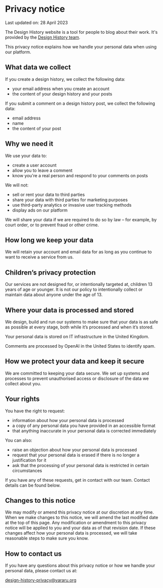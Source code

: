 # Privacy notice

Last updated on: 28 April 2023

The Design History website is a tool for people to blog about their work. It's
provided by the [Design History team](https://github.com/design-history/).

This privacy notice explains how we handle your personal data when using our
platform.

## What data we collect

If you create a design history, we collect the following data:

- your email address when you create an account
- the content of your design history and your posts

If you submit a comment on a design history post, we collect the following
data:

- email address
- name
- the content of your post

## Why we need it

We use your data to:

- create a user account
- allow you to leave a comment
- know you're a real person and respond to your comments on posts

We will not:

- sell or rent your data to third parties
- share your data with third parties for marketing purposes
- use third-party analytics or invasive user tracking methods
- display ads on our platform

We will share your data if we are required to do so by law – for example, by
court order, or to prevent fraud or other crime.

## How long we keep your data

We will retain your account and email data for as long as you continue to want
to receive a service from us.

## Children’s privacy protection

Our services are not designed for, or intentionally targeted at, children 13
years of age or younger. It is not our policy to intentionally collect or
maintain data about anyone under the age of 13.

## Where your data is processed and stored

We design, build and run our systems to make sure that your data is as safe as
possible at every stage, both while it’s processed and when it’s stored.

Your personal data is stored on IT infrastructure in the United Kingdom.

Comments are processed by OpenAI in the United States to identify spam.

## How we protect your data and keep it secure

We are committed to keeping your data secure. We set up systems and processes
to prevent unauthorised access or disclosure of the data we collect about you.

## Your rights

You have the right to request:

- information about how your personal data is processed
- a copy of any personal data you have provided in an accessible format
- that anything inaccurate in your personal data is corrected immediately

You can also:

- raise an objection about how your personal data is processed
- request that your personal data is erased if there is no longer a
  justification for it
- ask that the processing of your personal data is restricted in certain
  circumstances

If you have any of these requests, get in contact with our team. Contact
details can be found below.

## Changes to this notice

We may modify or amend this privacy notice at our discretion at any time. When
we make changes to this notice, we will amend the last modified date at the top
of this page. Any modification or amendment to this privacy notice will be
applied to you and your data as of that revision date. If these changes affect
how your personal data is processed, we will take reasonable steps to make sure
you know.

## How to contact us

If you have any questions about this privacy notice or how we handle your
personal data, please contact us at:

[design-history-privacy@vararu.org](mailto:design-history-privacy@vararu.org)
